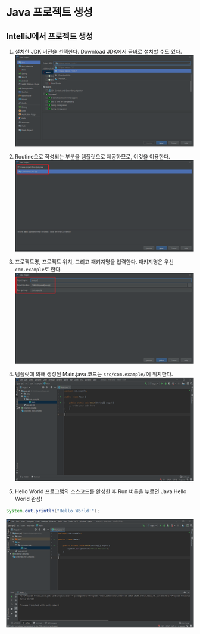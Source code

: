 # Java 프로젝트 생성

## IntelliJ에서 프로젝트 생성

1. 설치한 JDK 버전을 선택한다. Download JDK에서 곧바로 설치할 수도 있다.
![New Project](img/1.png)

1. Routine으로 작성되는 부분을 템플릿으로 제공하므로, 이것을 이용한다.
![Template](img/2.png)

1. 프로젝트명, 프로젝트 위치, 그리고 패키지명을 입력한다. 패키지명은 우선 `com.example`로 한다.
![Project](img/3.png)

1. 템플릿에 의해 생성된 Main.java 코드는 `src/com.example/`에 위치한다.
![src](img/4.png)

1. Hello World 프로그램의 소스코드를 완성한 후 Run 버튼을 누르면 Java Hello World 완성!

```java
System.out.println("Hello World!");
```

![Hello World](img/5.png)

